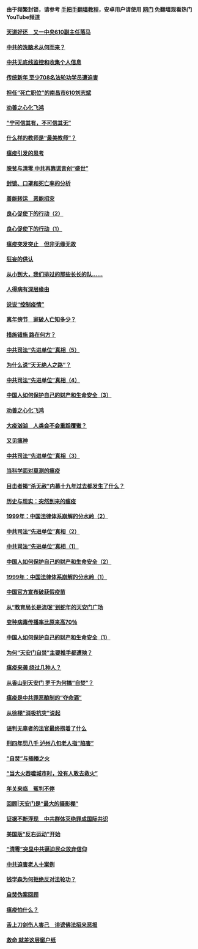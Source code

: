 #### 由于频繁封锁，请参考 [手把手翻墙教程](https://github.com/gfw-breaker/guides/wiki/)，安卓用户请使用 [网门](https://github.com/gfw-breaker/nogfw/blob/master/dl.md?t=03170900) 免翻墙观看热门YouTube频道 

#### [天道好还　又一中央610副主任落马](../pages/19/422155.md?t=03170900) 

#### [中共的洗脑术从何而来？](../pages/19/422154.md?t=03170900) 

#### [中共无底线监控和收集个人信息](../pages/19/422039.md?t=03170900) 

#### [传统新年 至少708名法轮功学员遭迫害](../pages/19/421946.md?t=03170900) 

#### [担任“死亡职位”的南昌市610刘志斌](../pages/19/421957.md?t=03170900) 

#### [劝善之心化飞鸿](../pages/19/421164.md?t=03170900) 

#### [“宁可信其有，不可信其无”](../pages/19/421691.md?t=03170900) 

#### [什么样的教师是“最美教师”？](../pages/19/421755.md?t=03170900) 

#### [瘟疫引发的思考](../pages/19/421594.md?t=03170900) 

#### [脱贫与清零 中共再靠谎言创“盛世”](../pages/19/421590.md?t=03170900) 

#### [封锁、口罩和死亡率的分析](../pages/19/421495.md?t=03170900) 

#### [善能转运　恶能招灾](../pages/19/421334.md?t=03170900) 

#### [良心促使下的行动（2）](../pages/19/421361.md?t=03170900) 

#### [良心促使下的行动（1）](../pages/19/421302.md?t=03170900) 

#### [瘟疫突发突止　但非无缘无故](../pages/19/421281.md?t=03170900) 

#### [狂妄的供认](../pages/19/421199.md?t=03170900) 

#### [从小到大，我们排过的那些长长的队……](../pages/19/421243.md?t=03170900) 

#### [人得病有深层缘由](../pages/19/420864.md?t=03170900) 

#### [说说“控制疫情”](../pages/19/420831.md?t=03170900) 

#### [离年傍节　家破人亡知多少？](../pages/19/420563.md?t=03170900) 

#### [措施错施  路在何方？](../pages/19/420076.md?t=03170900) 

#### [中共司法“先进单位”真相（5）](../pages/19/419453.md?t=03170900) 

#### [为什么说“天无绝人之路”？](../pages/19/419618.md?t=03170900) 

#### [中共司法“先进单位”真相（4）](../pages/19/419452.md?t=03170900) 

#### [中国人如何保护自己的财产和生命安全（3）](../pages/19/419405.md?t=03170900) 

#### [劝善之心化飞鸿](../pages/19/418758.md?t=03170900) 

#### [大疫汹汹　人类会不会重蹈覆辙？](../pages/19/419691.md?t=03170900) 

#### [又见瘟神](../pages/19/419225.md?t=03170900) 

#### [中共司法“先进单位”真相（3）](../pages/19/419451.md?t=03170900) 

#### [当科学面对莫测的瘟疫](../pages/19/419625.md?t=03170900) 

#### [目击者揭“杀无赦”内幕十九年过去都发生了什么？](../pages/19/419617.md?t=03170900) 

#### [历史与现实：突然到来的瘟疫](../pages/19/419619.md?t=03170900) 

#### [1999年：中国法律体系崩解的分水岭（2）](../pages/19/419455.md?t=03170900) 

#### [中共司法“先进单位”真相（2）](../pages/19/419450.md?t=03170900) 

#### [中共司法“先进单位”真相（1）](../pages/19/419449.md?t=03170900) 

#### [中国人如何保护自己的财产和生命安全（2）](../pages/19/419404.md?t=03170900) 

#### [1999年：中国法律体系崩解的分水岭（1）](../pages/19/419454.md?t=03170900) 

#### [中国官方宣布破获假疫苗](../pages/19/419504.md?t=03170900) 

#### [从“教育局长是流氓”到蛇年的天安门广场](../pages/19/419470.md?t=03170900) 

#### [变种病毒传播率比原来高70％](../pages/19/419456.md?t=03170900) 

#### [中国人如何保护自己的财产和生命安全（1）](../pages/19/419403.md?t=03170900) 

#### [为何“天安门自焚”主要推手都遭殃？](../pages/19/419348.md?t=03170900) 

#### [瘟疫来袭 绕过几种人？](../pages/19/419349.md?t=03170900) 

#### [从香山到天安门 罗干为何搞“自焚”？](../pages/19/419270.md?t=03170900) 

#### [瘟疫是中共罪恶酿制的“夺命酒”](../pages/19/419223.md?t=03170900) 

#### [从徐栩“消极抗灾”说起](../pages/19/419224.md?t=03170900) 

#### [诬判无辜者的法官最终捞着了什么](../pages/19/419268.md?t=03170900) 

#### [刑四年罚八千 泸州八旬老人指“陷害”](../pages/19/419232.md?t=03170900) 

#### [“自焚”与插播之火](../pages/19/419226.md?t=03170900) 

#### [“当大火吞噬城市时，没有人敢去救火”](../pages/19/419077.md?t=03170900) 

#### [年关来临　冤判不停](../pages/19/419093.md?t=03170900) 

#### [回顾|天安门是“最大的摄影棚”](../pages/19/380866.md?t=03170900) 

#### [证据不断浮现　中共群体灭绝罪成国际共识](../pages/19/419031.md?t=03170900) 

#### [美国版“反右运动”开始](../pages/19/419030.md?t=03170900) 

#### [“清零”突显中共逼迫民众放弃信仰](../pages/19/418995.md?t=03170900) 

#### [中共迫害老人十案例](../pages/19/418831.md?t=03170900) 

#### [钱学森为何拒绝反对法轮功？](../pages/19/418905.md?t=03170900) 

#### [自焚伪案回顾](../pages/19/418799.md?t=03170900) 

#### [瘟疫怕什么？](../pages/19/418800.md?t=03170900) 

#### [舌上刀剑伤人害己　诽谤佛法招来恶报](../pages/19/418731.md?t=03170900) 

#### [救命 就差这层窗户纸](../pages/19/418706.md?t=03170900) 

